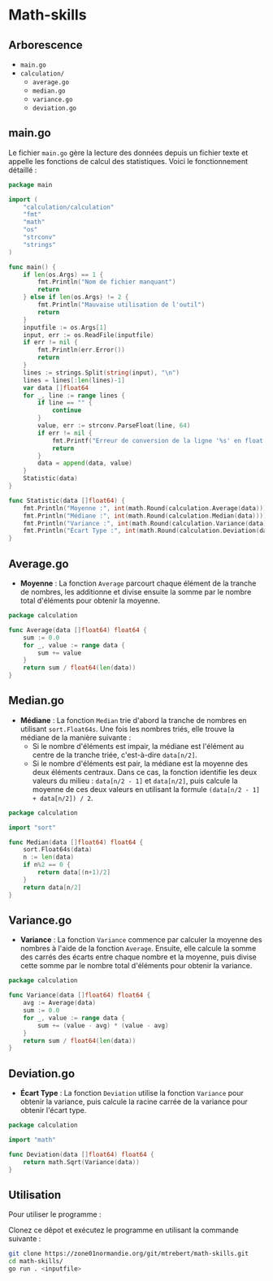 <h1> Math-skills </h1>

## Arborescence

- `main.go`
- `calculation/`
  - `average.go`
  - `median.go`
  - `variance.go`
  - `deviation.go`

## main.go

Le fichier `main.go` gère la lecture des données depuis un fichier texte et appelle les fonctions de calcul des statistiques. Voici le fonctionnement détaillé :

```go
package main

import (
	"calculation/calculation"
	"fmt"
	"math"
	"os"
	"strconv"
	"strings"
)

func main() {
	if len(os.Args) == 1 {
		fmt.Println("Nom de fichier manquant")
		return
	} else if len(os.Args) != 2 {
		fmt.Println("Mauvaise utilisation de l'outil")
		return
	}
	inputfile := os.Args[1]
	input, err := os.ReadFile(inputfile)
	if err != nil {
		fmt.Println(err.Error())
		return
	}
	lines := strings.Split(string(input), "\n")
	lines = lines[:len(lines)-1]
	var data []float64
	for _, line := range lines {
		if line == "" {
			continue
		}
		value, err := strconv.ParseFloat(line, 64)
		if err != nil {
			fmt.Printf("Erreur de conversion de la ligne '%s' en float : %v\n", line, err)
			return
		}
		data = append(data, value)
	}
	Statistic(data)
}

func Statistic(data []float64) {
	fmt.Println("Moyenne :", int(math.Round(calculation.Average(data))))
	fmt.Println("Médiane :", int(math.Round(calculation.Median(data))))
	fmt.Println("Variance :", int(math.Round(calculation.Variance(data))))
	fmt.Println("Écart Type :", int(math.Round(calculation.Deviation(data))))
}
```

## Average.go

- **Moyenne** : La fonction `Average` parcourt chaque élément de la tranche de nombres, les additionne et divise ensuite la somme par le nombre total d'éléments pour obtenir la moyenne.

```go
package calculation

func Average(data []float64) float64 {
	sum := 0.0
	for _, value := range data {
		sum += value
	}
	return sum / float64(len(data))
}
```

## Median.go

- **Médiane** : La fonction `Median` trie d'abord la tranche de nombres en utilisant `sort.Float64s`. Une fois les nombres triés, elle trouve la médiane de la manière suivante :
    - Si le nombre d'éléments est impair, la médiane est l'élément au centre de la tranche triée, c'est-à-dire `data[n/2]`.
    - Si le nombre d'éléments est pair, la médiane est la moyenne des deux éléments centraux. Dans ce cas, la fonction identifie les deux valeurs du milieu : `data[n/2 - 1]` et `data[n/2]`, puis calcule la moyenne de ces deux valeurs en utilisant la formule `(data[n/2 - 1] + data[n/2]) / 2`.
 
```go
package calculation

import "sort"

func Median(data []float64) float64 {
	sort.Float64s(data)
	n := len(data)
	if n%2 == 0 {
		return data[(n+1)/2]
	}
	return data[n/2]
}
```

## Variance.go

- **Variance** : La fonction `Variance` commence par calculer la moyenne des nombres à l'aide de la fonction `Average`. Ensuite, elle calcule la somme des carrés des écarts entre chaque nombre et la moyenne, puis divise cette somme par le nombre total d'éléments pour obtenir la variance.

```go
package calculation

func Variance(data []float64) float64 {
	avg := Average(data)
	sum := 0.0
	for _, value := range data {
		sum += (value - avg) * (value - avg)
	}
	return sum / float64(len(data))
}
```

## Deviation.go

- **Écart Type** : La fonction `Deviation` utilise la fonction `Variance` pour obtenir la variance, puis calcule la racine carrée de la variance pour obtenir l'écart type.

```go
package calculation

import "math"

func Deviation(data []float64) float64 {
	return math.Sqrt(Variance(data))
}
```

## Utilisation

Pour utiliser le programme :

Clonez ce dêpot et exécutez le programme en utilisant la commande suivante :

```bash
git clone https://zone01normandie.org/git/mtrebert/math-skills.git
cd math-skills/
go run . <inputfile>
```





